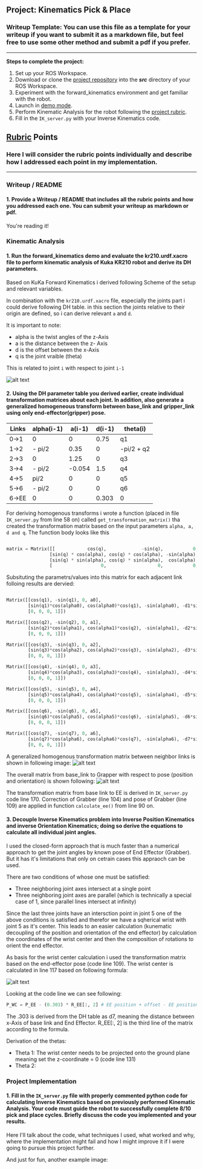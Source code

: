 ## Project: Kinematics Pick & Place
### Writeup Template: You can use this file as a template for your writeup if you want to submit it as a markdown file, but feel free to use some other method and submit a pdf if you prefer.

---


**Steps to complete the project:**  


1. Set up your ROS Workspace.
2. Download or clone the [project repository](https://github.com/udacity/RoboND-Kinematics-Project) into the ***src*** directory of your ROS Workspace.  
3. Experiment with the forward_kinematics environment and get familiar with the robot.
4. Launch in [demo mode](https://classroom.udacity.com/nanodegrees/nd209/parts/7b2fd2d7-e181-401e-977a-6158c77bf816/modules/8855de3f-2897-46c3-a805-628b5ecf045b/lessons/91d017b1-4493-4522-ad52-04a74a01094c/concepts/ae64bb91-e8c4-44c9-adbe-798e8f688193).
5. Perform Kinematic Analysis for the robot following the [project rubric](https://review.udacity.com/#!/rubrics/972/view).
6. Fill in the `IK_server.py` with your Inverse Kinematics code. 


[//]: # (Image References)

[image1]: ./images/dh.jpg
[image2]: ./images/homogenous_transform.jpg
[image3]: ./images/homogenous.jpg
[image4]: ./images/wrist_center.jpg


## [Rubric](https://review.udacity.com/#!/rubrics/972/view) Points
### Here I will consider the rubric points individually and describe how I addressed each point in my implementation.  

---
### Writeup / README

#### 1. Provide a Writeup / README that includes all the rubric points and how you addressed each one.  You can submit your writeup as markdown or pdf.  

You're reading it!

### Kinematic Analysis
#### 1. Run the forward_kinematics demo and evaluate the kr210.urdf.xacro file to perform kinematic analysis of Kuka KR210 robot and derive its DH parameters.

Based on KuKa Forward Kinematics i derived following Scheme of the setup and relevant variables.

In combination with the `kr210.urdf.xacro` file, especially the joints part i could derive following DH table. in this section the joints relative to their origin are defined, so i can derive relevant `a` and `d`.

It is important to note:
- alpha is the twist angles of the z-Axis
- a is the distance between the z- Axis
- d is the offset between the x-Axis
- q is the joint vraible (theta)

This is related to joint `i` with respect to joint `i-1`

![alt text][image1]

#### 2. Using the DH parameter table you derived earlier, create individual transformation matrices about each joint. In addition, also generate a generalized homogeneous transform between base_link and gripper_link using only end-effector(gripper) pose.

Links | alpha(i-1) | a(i-1) | d(i-1) | theta(i)
--- | --- | --- | --- | ---
0->1 | 0 | 0 | 0.75 | q1
1->2 | - pi/2 | 0.35 | 0 | -pi/2 + q2
2->3 | 0 | 1.25 | 0 | q3
3->4 |  - pi/2 | -0.054 | 1.5 | q4
4->5 | pi/2 | 0 | 0 | q5
5->6 | - pi/2 | 0 | 0 | q6
6->EE | 0 | 0 | 0.303 | 0

For deriving homogenous transforms i wrote a function (placed in file `IK_server.py` from line 58 on) called `get_transformation_matrix()` tha created the transformation matrix based on the input parameters `alpha, a, d and q`.
The function body looks like this

```python

matrix = Matrix([[            cos(q),             -sin(q),           0,             a],
                [sin(q) * cos(alpha), cos(q) * cos(alpha), -sin(alpha), -sin(alpha)*d],
                [sin(q) * sin(alpha), cos(q) * sin(alpha),  cos(alpha),  cos(alpha)*d],
                [                  0,                   0,           0,             1]])
```

Subsituting the parametrs/values into this matrix for each adjacent link folloing results are dervied:

```python

Matrix([[cos(q1), -sin(q1), 0, a0], 
        [sin(q1)*cos(alpha0), cos(alpha0)*cos(q1), -sin(alpha0), -d1*sin(alpha0)],                                                   [sin(alpha0)*sin(q1), sin(alpha0)*cos(q1), cos(alpha0), d1*cos(alpha0)], 
        [0, 0, 0, 1]])

Matrix([[cos(q2), -sin(q2), 0, a1], 
        [sin(q2)*cos(alpha1), cos(alpha1)*cos(q2), -sin(alpha1), -d2*sin(alpha1)],                                                   [sin(alpha1)*sin(q2), sin(alpha1)*cos(q2), cos(alpha1), d2*cos(alpha1)], 
        [0, 0, 0, 1]])

Matrix([[cos(q3), -sin(q3), 0, a2], 
        [sin(q3)*cos(alpha2), cos(alpha2)*cos(q3), -sin(alpha2), -d3*sin(alpha2)],                                                   [sin(alpha2)*sin(q3), sin(alpha2)*cos(q3), cos(alpha2), d3*cos(alpha2)], 
        [0, 0, 0, 1]])

Matrix([[cos(q4), -sin(q4), 0, a3], 
        [sin(q4)*cos(alpha3), cos(alpha3)*cos(q4), -sin(alpha3), -d4*sin(alpha3)],                                                   [sin(alpha3)*sin(q4), sin(alpha3)*cos(q4), cos(alpha3), d4*cos(alpha3)], 
        [0, 0, 0, 1]])

Matrix([[cos(q5), -sin(q5), 0, a4], 
        [sin(q5)*cos(alpha4), cos(alpha4)*cos(q5), -sin(alpha4), -d5*sin(alpha4)],                                                   [sin(alpha4)*sin(q5), sin(alpha4)*cos(q5), cos(alpha4), d5*cos(alpha4)], 
        [0, 0, 0, 1]])

Matrix([[cos(q6), -sin(q6), 0, a5], 
        [sin(q6)*cos(alpha5), cos(alpha5)*cos(q6), -sin(alpha5), -d6*sin(alpha5)],                                                   [sin(alpha5)*sin(q6), sin(alpha5)*cos(q6), cos(alpha5), d6*cos(alpha5)], 
        [0, 0, 0, 1]])

Matrix([[cos(q7), -sin(q7), 0, a6], 
        [sin(q7)*cos(alpha6), cos(alpha6)*cos(q7), -sin(alpha6), -d7*sin(alpha6)],                                                   [sin(alpha6)*sin(q7), sin(alpha6)*cos(q7), cos(alpha6), d7*cos(alpha6)], 
        [0, 0, 0, 1]])
```


A generalized homogenous transformation matrix between neighbor links is shown in following image: 
![alt text][image2]

The overall matrix from base_link to Grapper with respect to pose (position and orientation) is shown following:
![alt text][image3]

The transformation matrix from base link to EE is derived in `IK_server.py` code line 170.
Correction of Grabber (line 104)  and pose of Grabber (line 109) are applied in function `calculate_ee()` from line 90 on.



#### 3. Decouple Inverse Kinematics problem into Inverse Position Kinematics and inverse Orientation Kinematics; doing so derive the equations to calculate all individual joint angles.

I used the closed-form approach that is much faster than a numerical approach to get the joint angles by known pose of End Effector (Grabber). But it has it's limitations that only on cetrain cases this appraoch can be used.

There are two conditions of whose one must be satisfied:
- Three neighboring joint axes intersect at a single point
- Three neighboring joint axes are parallel (which is technically a special case of 1, since parallel lines intersect at infinity)

Since the last three joints have an intersction point in joint 5 one of the above conditions is satisfied and therefor we have a sqherical wrist with joint 5 as it's center. This leads to an easier calculation (kunematic decoupling of the position and orientation of the end effector) by calculation the coordinates of the wrist center and then the composition of rotations to orient the end effector.

As basis for the wrist center calculation i used the transformation matrix based on the end-effector pose (code line 109).
The wrist center is calculated in line 117 based on following formula:

![alt text][image4]


Looking at the code line we can see following:
```python
P_WC = P_EE - (0.303) * R_EE[:, 2] # EE position + offset - EE position = wrist center position
```
The .303 is derived from the DH table as d7, meaning the distance between x-Axis of base link and End Effector. R_EE[:, 2] is the third line of the matrix according to the formula.

Derivation of the thetas:
- Theta 1: The wrist center needs to be projected onto the ground plane meaning set the z-coordinate = 0 (code line 131)
- Theta 2: 

### Project Implementation

#### 1. Fill in the `IK_server.py` file with properly commented python code for calculating Inverse Kinematics based on previously performed Kinematic Analysis. Your code must guide the robot to successfully complete 8/10 pick and place cycles. Briefly discuss the code you implemented and your results. 


Here I'll talk about the code, what techniques I used, what worked and why, where the implementation might fail and how I might improve it if I were going to pursue this project further.  


And just for fun, another example image:



